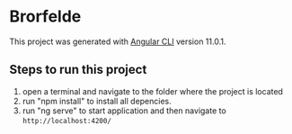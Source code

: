 # Brorfelde

This project was generated with [Angular CLI](https://github.com/angular/angular-cli) version 11.0.1.

## Steps to run this project

1. open a terminal and navigate to the folder where the project is located
2. run "npm install" to install all depencies.
3. run "ng serve" to start application and then navigate to `http://localhost:4200/`
